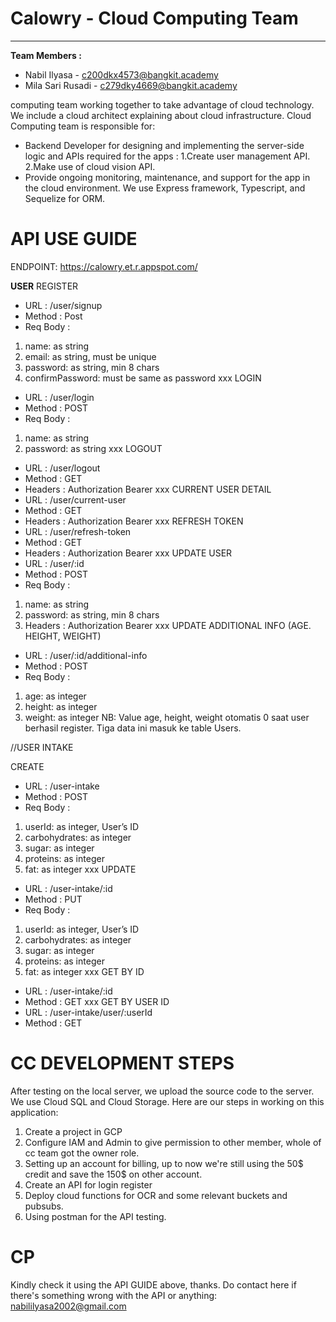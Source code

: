 # Calowry - Cloud Computing Team
___

**Team Members :**

- Nabil Ilyasa - c200dkx4573@bangkit.academy
- Mila Sari Rusadi -  c279dky4669@bangkit.academy

computing team working together to take advantage of cloud technology. We include a cloud architect explaining about cloud infrastructure.
Cloud Computing team is responsible for:
- Backend Developer for designing and implementing the server-side logic and APIs required for the apps :
1.Create user management API.
2.Make use of cloud vision API.
- Provide ongoing monitoring, maintenance, and support for the app in the cloud environment. 
We use Express framework, Typescript, and Sequelize for ORM.

# API USE GUIDE

ENDPOINT:
https://calowry.et.r.appspot.com/

**USER**
REGISTER
- URL		    : /user/signup
- Method		: Post
- Req Body	: 
1. name: as string
2. email: as string, must be unique 
3. password: as string, min 8 chars
4. confirmPassword: must be same as password
xxx
LOGIN
- URL		: /user/login 
- Method		: POST
- Req Body	: 
1. name: as string
2. password: as string
xxx
LOGOUT
- URL		: /user/logout
- Method		: GET 
- Headers	: Authorization Bearer <token>
xxx
CURRENT USER DETAIL
- URL		: /user/current-user
- Method		: GET
- Headers	: Authorization Bearer <token>
xxx
REFRESH TOKEN
- URL		: /user/refresh-token
- Method		: GET
- Headers	: Authorization Bearer <token>
xxx
UPDATE USER
- URL		: /user/:id
- Method		: POST
- Req Body	: 
1. name: as string
2. password: as string, min 8 chars
3. Headers	: Authorization Bearer <token>
xxx
UPDATE ADDITIONAL INFO (AGE. HEIGHT, WEIGHT)
- URL		: /user/:id/additional-info
- Method		: POST
- Req Body	:
1. age: as integer
2. height: as integer
3. weight: as integer
NB: Value age, height, weight otomatis 0 saat user berhasil register. Tiga data ini masuk ke table Users.


//USER INTAKE

CREATE
- URL		: /user-intake
- Method	: POST
- Req Body	: 
1. userId: as integer, User’s ID
2. carbohydrates: as integer
3. sugar: as integer
4. proteins: as integer
5. fat: as integer
xxx
UPDATE
- URL		: /user-intake/:id
- Method	: PUT
- Req Body	: 
1. userId: as integer, User’s ID
2. carbohydrates: as integer
3. sugar: as integer
4. proteins: as integer
5. fat: as integer
xxx
GET BY ID
- URL		: /user-intake/:id
- Method	: GET
xxx
GET BY USER ID
- URL		: /user-intake/user/:userId
- Method	: GET

# CC DEVELOPMENT STEPS

After testing on the local server, we upload the source code to the server. We use Cloud SQL and Cloud Storage.
Here are our steps in working on this application:
1. Create a project in GCP
2. Configure IAM and Admin to give permission to other member, whole of cc team got the owner role.
3. Setting up an account for billing, up to now we're still using the 50$ credit and save the 150$ on other account.
4. Create an API for login register
5. Deploy cloud functions for OCR and some relevant buckets and pubsubs.
6. Using postman for the API testing. 

# CP
Kindly check it using the API GUIDE above, thanks.
Do contact here if there's something wrong with the API or anything:
nabililyasa2002@gmail.com
